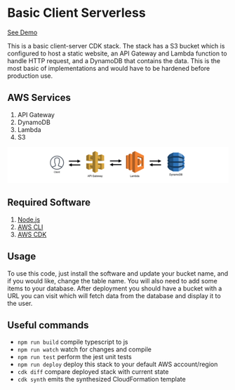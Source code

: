 # Basic Client Serverless
[See Demo](http://thesimplewebservicestack-meddy672s3staticwebsite5-16j9bwu3gzk60.s3-website-us-east-1.amazonaws.com/)

This is a basic client-server CDK stack. The stack has a S3 bucket which is configured to host a static website, an API Gateway and Lambda function to handle HTTP request, and a DynamoDB that contains the data. This is the most basic of implementations and would have to be hardened before production use.

## AWS Services

1. API Gateway
2. DynamoDB
3. Lambda
4. S3

![Architecture](img/architecture.png)

## Required Software
1. [Node.js](https://nodejs.org/en/)
2. [AWS CLI](https://aws.amazon.com/cli/)
3. [AWS CDK](https://aws.amazon.com/solutions/constructs/patterns/?constructs-master-cards.sort-by=item.additionalFields.headline&constructs-master-cards.sort-order=asc&awsf.constructs-master-filter-tech-categories=*all&awsf.constructs-master-filter-products=*all)

## Usage
To use this code, just install the software and update your bucket name, and if you would like, change the table name. You will also need to add some items to your database. After deployment you should have a bucket with a URL you can visit which will fetch data from the database and display it to the user. 

## Useful commands

 * `npm run build`   compile typescript to js
 * `npm run watch`   watch for changes and compile
 * `npm run test`    perform the jest unit tests
 * `npm run deploy`  deploy this stack to your default AWS account/region
 * `cdk diff`        compare deployed stack with current state
 * `cdk synth`       emits the synthesized CloudFormation template
